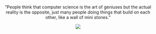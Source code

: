 <p align="center">“People think that computer science is the art of geniuses but the
actual reality is the opposite, just many people doing things that
build on each other, like a wall of mini stones.”<p>

<div align="center">      
        <img src="https://github-readme-stats.vercel.app/api?username=bcaua321&show_icons=true&theme=transparent" />
</div>
